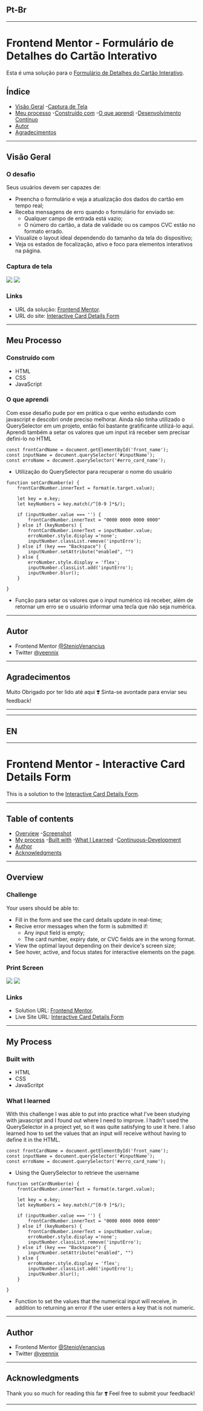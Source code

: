 ## Pt-Br
------------------------------------------------------------------------------------------------------------------------------------------------ 
# Frontend Mentor - Formulário de Detalhes do Cartão Interativo
Esta é uma solução para o [Formulário de Detalhes do Cartão Interativo](https://www.frontendmentor.io/challenges/interactive-card-details-form-XpS8cKZDWw).


## Índice

- [Visão Geral](#visão-geral)
    -[Captura de Tela](#captura-de-tela)
- [Meu processo](#meu-processo)
    -[Construído com](#construído-com)
    -[O que aprendi](#o-que-aprendi)
    -[Desenvolvimento Contínuo](#desenvolvimento-contínuo)
- [Autor](#autor)
- [Agradecimentos](#agradecimentos)

------------------------------------------------------------------------------------------------------------------------------------------------

## Visão Geral
### O desafio
Seus usuários devem ser capazes de:

* Preencha o formulário e veja a atualização dos dados do cartão em tempo real;
* Receba mensagens de erro quando o formulário for enviado se:
    * Qualquer campo de entrada está vazio;
    * O número do cartão, a data de validade ou os campos CVC estão no formato errado.
* Visualize o layout ideal dependendo do tamanho da tela do dispositivo;
* Veja os estados de focalização, ativo e foco para elementos interativos na página.

### Captura de tela
![](./design/Solution.png)
![](./design/Erro.png)

### Links 
* URL da solução: [Frontend Mentor](https://www.frontendmentor.io/challenges/interactive-card-details-form-XpS8cKZDWw/hub).
* URL do site: [Interactive Card Details Form](https://steniovenancius.github.io/Interactive_Card_Details/) 

------------------------------------------------------------------------------------------------------------------------------------------------

## Meu Processo 
### Construído com 
- HTML 
- CSS
- JavaScript

### O que aprendi 
Com esse desafio pude por em prática o que venho estudando com javascript e descobri onde preciso melhorar. Ainda não tinha utilizado o QuerySelector em um projeto, então foi bastante gratificante utilizá-lo aqui. Aprendi também a setar os valores que um input irá receber sem precisar defini-lo no HTML

```
const frontCardName = document.getElementById('front_name');
const inputName = document.querySelector('#inputName');
const erroName = document.querySelector('#erro_card_name');
```
* Utilização do QuerySelector para recuperar o nome do usuário

```
function setCardNumber(e) {
    frontCardNumber.innerText = format(e.target.value);

    let key = e.key;
    let keyNumbers = key.match(/^[0-9 ]*$/);

    if (inputNumber.value === '') {
        frontCardNumber.innerText = "0000 0000 0000 0000"
    } else if (keyNumbers) {
        frontCardNumber.innerText = inputNumber.value;
        erroNumber.style.display ='none';
        inputNumber.classList.remove('inputErro');
    } else if (key === "Backspace") {
        inputNumber.setAttribute("enabled", "")
    } else {
        erroNumber.style.display = 'flex';
        inputNumber.classList.add('inputErro');
        inputNumber.blur();
    }

}
```
* Função para setar os valores que o input numérico irá receber, além de retornar um erro se o usuário informar uma tecla que não seja numérica.

------------------------------------------------------------------------------------------------------------------------------------------------

## Autor 
- Frontend Mentor [@StenioVenancius](frontendmentor.io/profile/StenioVenancius)
- Twitter [@veennix](https://twitter.com/veennix)

------------------------------------------------------------------------------------------------------------------------------------------------

## Agradecimentos 
Muito Obrigado por ter lido até aqui ❣️
Sinta-se avontade para enviar seu feedback!

------------------------------------------------------------------------------------------------------------------------------------------------
------------------------------------------------------------------------------------------------------------------------------------------------
## EN
------------------------------------------------------------------------------------------------------------------------------------------------

# Frontend Mentor - Interactive Card Details Form
This is a solution to the [Interactive Card Details Form](https://www.frontendmentor.io/challenges/interactive-card-details-form-XpS8cKZDWw).

------------------------------------------------------------------------------------------------------------------------------------------------

## Table of contents
- [Overview](#Overview)
    -[Screenshot](#screenshot)
- [My process](#my-process)
    -[Built with](#built-with)
    -[What I Learned](#What-I-Learned)
    -[Continuous-Development](#Continuous-Development)
- [Author](#author)
- [Acknowledgments](#acknowledgments)

------------------------------------------------------------------------------------------------------------------------------------------------

## Overview
### Challenge
Your users should be able to:

* Fill in the form and see the card details update in real-time;
* Recive error messages when the form is submitted if:
    * Any input field is empty;
    * The card number, expiry date, or CVC fields are in the wrong format.
* View the optimal layout depending on their device's screen size; 
* See hover, active, and focus states for interactive elements on the page.

### Print Screen
![](./design/Solution.png)
![](./design/Erro.png)

### Links 
* Solution URL: [Frontend Mentor](https://www.frontendmentor.io/challenges/interactive-card-details-form-XpS8cKZDWw/hub).
* Live Site URL: [Interactive Card Details Form](https://steniovenancius.github.io/Interactive_Card_Details/) 

------------------------------------------------------------------------------------------------------------------------------------------------

## My Process
### Built with
- HTML
- CSS
- JavaScritpt

### What I learned
With this challenge I was able to put into practice what I've been studying with javascript and I found out where I need to improve. I hadn't used the QuerySelector in a project yet, so it was quite satisfying to use it here. I also learned how to set the values that an input will receive without having to define it in the HTML.

```
const frontCardName = document.getElementById('front_name');
const inputName = document.querySelector('#inputName');
const erroName = document.querySelector('#erro_card_name');
```
* Using the QuerySelector to retrieve the username

```
function setCardNumber(e) {
    frontCardNumber.innerText = format(e.target.value);

    let key = e.key;
    let keyNumbers = key.match(/^[0-9 ]*$/);

    if (inputNumber.value === '') {
        frontCardNumber.innerText = "0000 0000 0000 0000"
    } else if (keyNumbers) {
        frontCardNumber.innerText = inputNumber.value;
        erroNumber.style.display ='none';
        inputNumber.classList.remove('inputErro');
    } else if (key === "Backspace") {
        inputNumber.setAttribute("enabled", "")
    } else {
        erroNumber.style.display = 'flex';
        inputNumber.classList.add('inputErro');
        inputNumber.blur();
    }

}
```
* Function to set the values that the numerical input will receive, in addition to returning an error if the user enters a key that is not numeric.

------------------------------------------------------------------------------------------------------------------------------------------------

## Author
- Frontend Mentor [@StenioVenancius](frontendmentor.io/profile/StenioVenancius)
- Twitter [@veennix](https://twitter.com/veennix)

------------------------------------------------------------------------------------------------------------------------------------------------

## Acknowledgments
Thank you so much for reading this far ❣️
Feel free to submit your feedback!

------------------------------------------------------------------------------------------------------------------------------------------------
